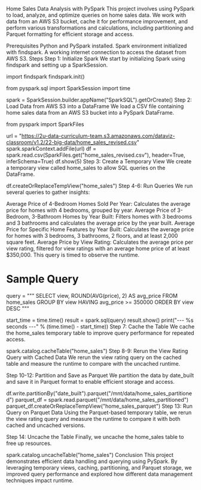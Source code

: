 Home Sales Data Analysis with PySpark
This project involves using PySpark to load, analyze, and optimize queries on home sales data. We work with data from an AWS S3 bucket, cache it for performance improvement, and perform various transformations and calculations, including partitioning and Parquet formatting for efficient storage and access.

Prerequisites
Python and PySpark installed.
Spark environment initialized with findspark.
A working internet connection to access the dataset from AWS S3.
Steps
Step 1: Initialize Spark
We start by initializing Spark using findspark and setting up a SparkSession.


import findspark
findspark.init()

from pyspark.sql import SparkSession
import time

spark = SparkSession.builder.appName("SparkSQL").getOrCreate()
Step 2: Load Data from AWS S3 into a DataFrame
We load a CSV file containing home sales data from an AWS S3 bucket into a PySpark DataFrame.

from pyspark import SparkFiles

url = "https://2u-data-curriculum-team.s3.amazonaws.com/dataviz-classroom/v1.2/22-big-data/home_sales_revised.csv"
spark.sparkContext.addFile(url)
df = spark.read.csv(SparkFiles.get("home_sales_revised.csv"), header=True, inferSchema=True)
df.show(5)
Step 3: Create a Temporary View
We create a temporary view called home_sales to allow SQL queries on the DataFrame.

df.createOrReplaceTempView("home_sales")
Step 4-6: Run Queries
We run several queries to gather insights:

Average Price of 4-Bedroom Homes Sold Per Year: Calculates the average price for homes with 4 bedrooms, grouped by year.
Average Price of 3-Bedroom, 3-Bathroom Homes by Year Built: Filters homes with 3 bedrooms and 3 bathrooms and calculates the average price by the year built.
Average Price for Specific Home Features by Year Built: Calculates the average price for homes with 3 bedrooms, 3 bathrooms, 2 floors, and at least 2,000 square feet.
Average Price by View Rating: Calculates the average price per view rating, filtered for view ratings with an average home price of at least $350,000. This query is timed to observe the runtime.

# Sample Query
query = """
SELECT 
    view, 
    ROUND(AVG(price), 2) AS avg_price 
FROM 
    home_sales 
GROUP BY 
    view 
HAVING 
    avg_price >= 350000 
ORDER BY 
    view DESC
"""

start_time = time.time()
result = spark.sql(query)
result.show()
print("--- %s seconds ---" % (time.time() - start_time))
Step 7: Cache the Table
We cache the home_sales temporary table to improve query performance for repeated access.


spark.catalog.cacheTable("home_sales")
Step 8-9: Rerun the View Rating Query with Cached Data
We rerun the view rating query on the cached table and measure the runtime to compare with the uncached runtime.

Step 10-12: Partition and Save as Parquet
We partition the data by date_built and save it in Parquet format to enable efficient storage and access.


df.write.partitionBy("date_built").parquet("/mnt/data/home_sales_partitioned")
parquet_df = spark.read.parquet("/mnt/data/home_sales_partitioned")
parquet_df.createOrReplaceTempView("home_sales_parquet")
Step 13: Run Query on Parquet Data
Using the Parquet-based temporary table, we rerun the view rating query and measure the runtime to compare it with both cached and uncached versions.

Step 14: Uncache the Table
Finally, we uncache the home_sales table to free up resources.

spark.catalog.uncacheTable("home_sales")
Conclusion
This project demonstrates efficient data handling and querying using PySpark. By leveraging temporary views, caching, partitioning, and Parquet storage, we improved query performance and explored how different data management techniques impact runtime.
